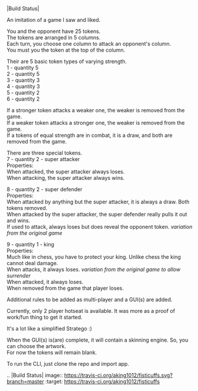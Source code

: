 |Build Status|  
  
An imitation of a game I saw and liked.  
  
You and the opponent have 25 tokens.  
The tokens are arranged in 5 columns.  
Each turn, you choose one column to attack an opponent's column.  
You must you the token at the top of the column.  
  
Their are 5 basic token types of varying strength.  
1 - quantity 5  
2 - quantity 5  
3 - quantity 3  
4 - quantity 3  
5 - quantity 2  
6 - quantity 2  
  
If a stronger token attacks a weaker one, the weaker is removed from the game.  
If a weaker token attacks a stronger one, the weaker is removed from the game.  
If a tokens of equal strength are in combat, it is a draw, and both are removed from the game.  
  
There are three special tokens.  
7 - quantity 2 - super attacker  
Properties:  
When attacked, the super attacker always loses.  
When attacking, the super attacker always wins.  
  
8 - quantity 2 - super defender  
Properties:  
When attacked by anything but the super attacker, it is always a draw.  Both tokens removed.  
When attacked by the super attacker, the super defender really pulls it out and wins.  
If used to attack, always loses but does reveal the opponent token. *variation from the original game*  
  
9 - quantity 1 - king  
Properties:  
Much like in chess, you have to protect your king.  Unlike chess the king cannot deal damage.  
When attacks, it always loses. *variation from the original game to allow surrender*  
When attacked, it always loses.  
When removed from the game that player loses.  
  
Additional rules to be added as multi-player and a GUI(s) are added.  
  
Currently, only 2 player hotseat is available.  It was more as a proof of work/fun thing to get it started.  
  
It's a lot like a simplified Stratego :)  
  
When the GUI(s) is(are) complete, it will contain a skinning engine.  So, you can choose the artwork.  
For now the tokens will remain blank.  

To run the CLI, just clone the repo and import app.
  
.. |Build Status| image:: https://travis-ci.org/aking1012/fisticuffs.svg?branch=master
   :target: https://travis-ci.org/aking1012/fisticuffs
